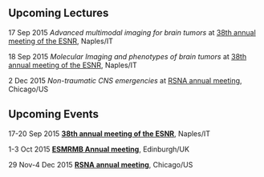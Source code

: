 ## Upcoming Lectures

17 Sep 2015 _Advanced multimodal imaging for brain tumors_ at [38th annual meeting of the ESNR](http://www.esnr.org/en/38th-esnr-annual-meeting/), Naples/IT

18 Sep 2015 _Molecular Imaging and phenotypes of brain tumors_ at [38th annual meeting of the ESNR](http://www.esnr.org/en/38th-esnr-annual-meeting/), Naples/IT

2 Dec 2015 _Non-traumatic CNS emergencies_ at [RSNA annual meeting](http://rsna.org/Annual_Meeting.aspx), Chicago/US


## Upcoming Events
       
17-20 Sep 2015 **[38th annual meeting of the ESNR](http://www.esnr.org/en/38th-esnr-annual-meeting/)**, Naples/IT

1-3 Oct 2015 **[ESMRMB Annual meeting](http://www.esmrmb.org/index.php?id=/en/index/esmrmb_2015_congress.htm)**, Edinburgh/UK

29 Nov-4 Dec 2015 **[RSNA annual meeting](“http://rsna.org/Annual_Meeting.aspx”)**, Chicago/US
